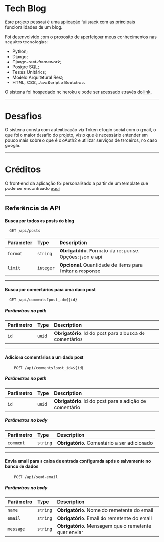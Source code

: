
# Tech Blog

Este projeto pessoal é uma aplicação fullstack com as principais funcionalidades de um blog.

Foi desenvolvido com o proposito de aperfeiçoar meus conhecimentos nas seguites tecnologias:

 - Python;
 - Django;
 - Django-rest-framework;
 - Postgre SQL;
 - Testes Unitários;
 - Modelo Arquitetural Rest;
 - HTML, CSS, JavaScript e Bootstrap.

 O sistema foi hospedado no heroku e pode ser acessado através do [link](https://restful-tech-blog.herokuapp.com/).
***
 # Desafios

 O sistema consta com autenticação via Token e login social com o gmail, o que foi o maior desafio do projeto, visto que é necessário entender um pouco mais sobre o que é o oAuth2 e utilizar serviços de terceiros, no caso google.
 ***
 # Créditos
  O front-end da aplicação foi personalizado a partir de um template que pode ser encontraado [aqui](https://startbootstrap.com/theme/clean-blog)
***
## Referência da API

#### Busca por todos os posts do blog

```http
  GET /api/posts
```

| Parameter | Type     | Description                |
| :-------- | :------- | :------------------------- |
| `format` | `string` | **Obrigatório**. Formato da response. Opções: json e api |
| `limit` | `integer` | **Opcional**. Quantidade de items para limitar a response |

***

#### Busca por comentários para uma dado post

```http
  GET /api/comments?post_id=${id}
```
##### Parâmetros no path
| Parâmetro | Type     | Description                       |
| :-------- | :------- | :-------------------------------- |
| `id`      | `uuid` | **Obrigatório**. Id do post para a busca de comentários |

***

#### Adiciona comentários a um dado post

```http
    POST /api/comments?post_id=${id}
```
##### Parâmetros no path
| Parâmetro | Type     | Description                       |
| :-------- | :------- | :-------------------------------- |
| `id`      | `uuid` | **Obrigatório**. Id do post para a adição de comentário |

##### Parâmetros no body
| Parâmetro | Type     | Description                       |
| :-------- | :------- | :-------------------------------- |
| `comment`      | `string` | **Obrigatório**. Comentário a ser adicionado |

***
#### Envia email para a caixa de entrada configurada após o salvamento no banco de dados

```http
    POST /api/send-email
```
##### Parâmetros no body
| Parâmetro | Type     | Description                       |
| :-------- | :------- | :-------------------------------- |
| `name`      | `string` | **Obrigatório**. Nome do remetente do email |
| `email`      | `string` | **Obrigatório**. Email do remetente do email |
| `message`      | `string` | **Obrigatório**. Mensagem que o remetente quer enviar |

